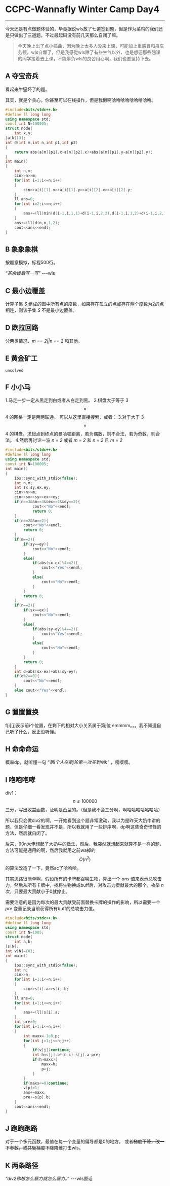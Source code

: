 # CCPC-Wannafly Winter Camp Day4

______

今天还是有点做题体验的，毕竟据说wls放了七道签到题，但是作为菜鸡的我们还是只做出了三道题，不过最起码没有前几天那么自闭了嘛。
>今天晚上出了点小插曲，因为晚上太多人没来上课，可能加上重感冒和舟车劳顿，wls自爆了，但是我感觉wls除了有些生气以外，也是想逼那些翘课的同学接着去上课，不能辜负wls的良苦用心啊，我们也要坚持下去。

## A 夺宝奇兵

看起来牛逼坏了的题。

其实，就是个贪心，你甚至可以在线操作，但是我懒啊哈哈哈哈哈哈哈哈哈。

```c++
#include<bits/stdc++.h>
#define ll long long
using namespace std;
const int N=100005;
struct node{
    int x,y;
}a[N][3];
int d(int m,int n,int p1,int p2)
{
    return abs(a[m][p1].x-a[n][p2].x)+abs(a[m][p1].y-a[n][p2].y);
}
int main()
{
    int n,m;
    cin>>n>>m;
    for(int i=1;i<=n;i++)
    {
        cin>>a[i][1].x>>a[i][1].y>>a[i][2].x>>a[i][2].y;
    }
    ll ans=0;
    for(int i=2;i<=n;i++)
    {
        ans+=(ll)min(d(i-1,i,1,1)+d(i-1,i,2,2),d(i-1,i,1,2)+d(i-1,i,2,1));
    }
    ans+=(ll)d(n,n,1,2);
    cout<<ans<<endl;
}
```

## B 象象象棋

按题意模拟，标程500行。

 *“茶余饭后写一写”*       ---wls

## C 最小边覆盖

计算子集 *S* 组成的图中所有点的度数，如果存在孤立的点或存在两个度数为2的点相连，则该子集 *S* 不是最小边覆盖。

## D 欧拉回路

分两类情况，*m == 2||n == 2* 和其他。

## E 黄金矿工

    unsolved    

## F 小小马

1.马走一步一定从黑走到白或者从白走到黑。
2.棋盘大于等于 3$$\times$$4  的网格一定是两两联通。
可以从这里直接搜索，或者：
3.对于大于 3$$\times$$4 的棋盘，求起点到终点的曼哈顿距离，若为偶数，则不合法，若为奇数，则合法。
4.然后再讨论一波 *n = 2* 或者 *m = 2* 和 *n = 2* 且 *m = 2*

```c++
#include<bits/stdc++.h>
#define ll long long
using namespace std;
const int N=100005;
int main()
{
    ios::sync_with_stdio(false);
    int n,m;
    int sx,sy,ex,ey;
    cin>>n>>m;
    cin>>sx>>sy>>ex>>ey;
    if(n==3&&m==3&&ex==2&&ey==2){
            cout<<"No"<<endl;
            return 0;
    }
    if(n==2&&m==2){
        cout<<"No"<<endl;
        return 0;
    }
    if(m==2){
        if(sy==ey){
            cout<<"No"<<endl;
        }
        else{
            if(abs(sx-ex)%4==2){
                cout<<"Yes"<<endl;
            }
            else{
                cout<<"No"<<endl;
            }
        }
        return 0;
    }
    if(n==2){
        if(sx==ex){
            cout<<"No"<<endl;
        }
        else{
            if(abs(sy-ey)%4==2){
                cout<<"Yes"<<endl;
            }
            else{
                cout<<"No"<<endl;
            }
        }
        return 0;
    }
    int d=abs(sx-ex)+abs(sy-ey);
    if(d%2==0){
        cout<<"No"<<endl;
    }
    else cout<<"Yes"<<endl;
}
```
## G 置置置换

f[i][j]表示前i个位置，在剩下的相对大小关系属于第j位
emmmm。。。我不知道自己听了什么，反正没听懂。

## H 命命命运

概率dp，就听懂一句 *“第i个人在第j轮第一次买到地k”* ，嘤嘤嘤。

## I 咆咆咆哮

div1：$$n\leq100000$$三分，写出收益函数，证明是凸型的。（但是我不会三分啊，啊哈哈哈哈哈哈哈）

所以我只会做div2的啊，一开始看到这个题非常激动，我以为是昨天大奶牛讲的题，但是仔细一看发现并不是，所以我就用了一些排序啊，dp啊这些奇奇怪怪的方法，然后就自闭了。

后来，90n大佬想起了大奶牛的做法，然后，我突然就想起来就算不是一样的题，方法可能是通用的啊，然后我就用之前wa掉的$$O(n^{2})$$的算法改造了一下，竟然ac了哈哈哈。

其实思路很简单啊，假设所有的卡牌都召唤生物，算出一个 *ans* 值来表示总攻击力，然后从所有卡牌中，找将生物换成buff后，对攻击力贡献最大的那个，枚举 *n* 次，只要最大贡献小于0就停止。

需要注意的是因为每次的最大贡献受前面替换卡牌的操作的影响，所以需要一个 *pre* 变量记录当前获得所有buff的总攻击力值。

```c++
#include<bits/stdc++.h>
#define ll long long
using namespace std;
const int N=1005;
struct node{
    int a,b;
}s[N];
int v[N]={0};
int main()
{
    ios::sync_with_stdio(false);
    int n;
    cin>>n;
    for(int i=1;i<=n;i++)
    {
        cin>>s[i].a>>s[i].b;
    }
    ll ans=0;
    for(int i=1;i<=n;i++)
    {
        ans+=(ll)s[i].a;
    }
    int pre=0;
    for(int i=1;i<=n;i++)
    {
        int maxx=-1e8,p;
        for(int j=1;j<=n;j++)
        {
            if(v[j])continue;
            int h=s[j].b*(n-i)-s[j].a-pre;
            if(h>maxx){
                maxx=h;
                p=j;
            }
        }
        if(maxx<=0)continue;
        v[p]=1;
        ans+=maxx;
        pre+=s[p].b;
    }
    cout<<ans<<endl;
}
```

## J 跑跑跑路

对于一个多元函数，最值在每一个变量的偏导都是0的地方。
或者~~梯度下降，改一下参数，或共轭梯度下降~~降维打击wls。

## K 两条路径

 *“div2你想怎么暴力就怎么暴力。”*    ---wls原话


